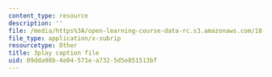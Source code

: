 ```yaml
---
content_type: resource
description: ''
file: /media/https%3A/open-learning-course-data-rc.s3.amazonaws.com/18-06sc-linear-algebra-fall-2011/09dda98b4e04571ea7325d5e851513bf_hSRcHTafkjE.vtt
file_type: application/x-subrip
resourcetype: Other
title: 3play caption file
uid: 09dda98b-4e04-571e-a732-5d5e851513bf
---
```

